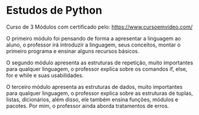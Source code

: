 # Estudos de Python

Curso de 3 Módulos com certificado pelo:
https://www.cursoemvideo.com/

O primeiro módulo foi pensando de forma a apresentar a linguagem ao aluno, o professor irá introduzir a linguagem, seus conceitos, montar o primeiro programa e ensinar alguns recursos básicos.

O segundo módulo apresenta as estruturas de repetição, muito importantes para qualquer linguagem, o professor explica sobre os comandos if, else, for e while e suas usabilidades.

O terceiro módulo apresenta as estruturas de dados, muito importantes para qualquer linguagem, o professor explica sobre as estruturas de tuplas, listas, dicionários, além disso, ele também ensina funções, módulos e pacotes. Por mim, o professor ainda aborda tratamentos de erros.
